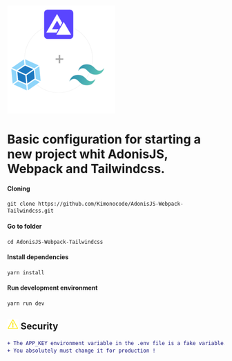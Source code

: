 ![project logo](./public/images/banner-sm.png "project logo")

# Basic configuration for starting a new project whit AdonisJS, Webpack and Tailwindcss.

#### Cloning

```shell
git clone https://github.com/Kimonocode/AdonisJS-Webpack-Tailwindcss.git
```
#### Go to folder

```shell
cd AdonisJS-Webpack-Tailwindcss
```
#### Install dependencies

```shell
yarn install
```
#### Run development environment

```shell
yarn run dev
```
## ![project logo](./public/images/warning.png "project logo") Security

```diff
+ The APP_KEY environment variable in the .env file is a fake variable. 
+ You absolutely must change it for production !
```


